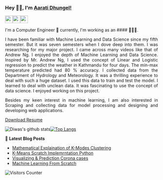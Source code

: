 ### Hey 👋🏽, I'm [Aarati Dhungel!](https://aaratidhungel.com.np) 
 
<p>
    <a href="mailto:aaratidhungel156@gmail.com"><img src="https://img.shields.io/badge/Email-%23E4405F.svg?&style=for-the-badge&logo=gmail&logoColor=white" height=25></a><a href="https://www.linkedin.com/in/aarati-dhungel"><img src="https://img.shields.io/badge/linkedin-%230077B5.svg?&style=for-the-badge&logo=linkedin&logoColor=white" height=25></a><a href="https://www.instagram.com/aarati_dhungel_/"><img src="https://img.shields.io/badge/instagram-%23E4405F.svg?&style=for-the-badge&logo=instagram&logoColor=white" height=25></a>  
  </a>  
 
</p>
 
<div style="text-align: justify">
 
 
I'm  a Computer Engineer 🚀 currently, I'm working as an #### 👨🏽‍💻.
 
I have been familiar with Machine Learning and Data Science since my fifth semester. But it was seven semesters when I dove deep into them. I was researching for my major project. I came across many videos like that of Andrew Ng. I enjoyed the depth of Machine Learning and Data Science. Inspired by Mr. Andrew Ng, I used the concept of Linear and Logistic regression to predict the weather in Kathmandu for four days. The min-max temperature predicted had 80 % accuracy. I collected data from the Department of Hydrology and Meteorology. It was a thrilling experience to deal with such a huge dataset. I used this data to train and test the model.  I learned to deal with unclean data. It was fascinating to use the concept of data science. I enjoyed working on this project. 

Besides my keen interest in machine learning, I am also interested in Scraping and collecting data for model processing and designing and developing web applications.
  </div>
 

[Download Resume](https://aaratidhungel.com.np)
 
![Diwas's github stats](https://github-readme-stats.vercel.app/api?username=aaratidh&count_private=true&show_icons=true&theme=dark)<a href="https://github.com/aaratidh">[![Top Langs](https://github-readme-stats.vercel.app/api/top-langs/?username=aaratidh&layout=compact&theme=dark)](https://github.com/aaratidh)</a>
 
 
 
📕 **Latest Blog Posts**
<!-- BLOG-POST-LIST:START -->
- [Mathematical Explaination of K-Modes Clustering ](https://aihubprojects.com/k-modes-clustering-algorithm-mathematical-scratch-implementation/)
- [K-Means Scratch Implemrntation Python](https://aihubprojects.com/k-means-clustering-from-scratch-python/)
- [Visualizing & Prediction Corona cases](https://aihubprojects.com/visualizing-predicting-corona-cases/)
- [Machine Learning From Scratch](https://aihubprojects.com/machine-learning-from-scratch-python/)
<!-- BLOG-POST-LIST:END -->
 
 
 <img src="https://visitor-badge.glitch.me/badge?page_id=aaratidh.aaratidh" alt="Visitors Counter">
 
